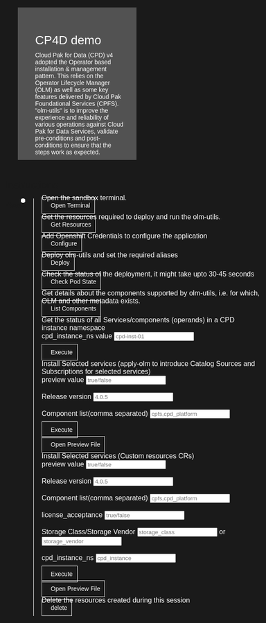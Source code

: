 <html>
<head>
  <meta name="viewport" content="width=device-width, initial-scale=1" />
   <script src="olm-utils.js">
  </script>

  <style>
    html,
    div,
    body {
      background-color: #1a1a1a;
      font-family: "IBM Plex Sans", sans-serif;
      font-size: 16px;
      outline: none;
    }
    body {
      font-family: Helvetica, sans-serif;
    }
    /* The actual timeline (the vertical ruler) */
    .timeline {
      position: relative;
      max-width: 1200px;
      margin: 0 auto;
      margin-left: 50px;
    }
    .content p {
      margin: 0px;
    }
    .content .afterbutton {
      padding-top: 16px;
    }
    /* The actual timeline (the vertical ruler) */
    .timeline::after {
      content: "";
      position: absolute;
      width: 1px;
      background-color: white;
      top: 15px;
      bottom: -6px;
      left: 18px;
      margin-left: -2px;
    }
    /* Container around content */
    .container {
      padding: 0px 0px;
      width: 100%;
      align-content: left;
      margin: 0px 0px 0px 0px;
      margin-left: 25px;
      margin-top: 32px;
    }
    /* The circles on the timeline */
    .container::after {
      content: "";
      position: absolute;
      width: 10px;
      height: 10px;
      right: -6px;
      background-color: white;
      border: 0px solid #ff9f55;
      top: 15px;
      border-radius: 50%;
      z-index: 1;
      margin: 0px 0px 0px 0px;
    }
    /* The circles on the timeline */
    /* Place the container to the left */
    .left {
      left: 0px;
    }
    /* Place the container to the right */
    .right {
      left: 0px;
    }
    /* Add arrows to the left container (pointing right) */
    .left::before {
      content: " ";
      height: 0;
      top: 22px;
      width: 0;
      z-index: 1;
      right: 30px;
      border: medium solid white;
      border-width: 10px 0 10px 10px;
      border-color: transparent transparent transparent white;
    }
    /* Fix the circle for containers on the right side */
    .right::after {
      left: -13px;
    }
    /* The actual content */
    .content {
      padding: 5px 10px;
      color: white;
      background: transparent;
    }
    .button.is-dark.is-medium {
      font-family: "IBM Plex Sans", sans-serif;
      background: transparent;
      border-color: white;
      color: #fff;
      border: 1px solid white;
      padding: 10px;
      padding-left: 20px;
      margin-bottom: 13px;
      border-radius: 0px;
      min-width: 180px;
      font-size: 14px;
      text-align: left;
      min-height: 48px;
      margin: 0px;
      justify-content: left;
    }
    .button.is-dark.is-medium:hover {
      font-family: "IBM Plex Sans", sans-serif;
      background-color: #2a67f5;
      border-color: white;
      color: #fff;
      text-decoration: none;
    }
    .footer {
      display: flex;
      background-color: #343a3e;
      margin-top: 20px;
      padding: 0px;
      max-width: 1200px;
    }
    .github-icon {
      min-height: 100%;
      min-width: 100%;
      object-fit: cover;
      object-position: 250% 100px;
      opacity: 15%;
      bottom: 15px;
    }
    .image-content {
      padding: 5px 10px;
      background: transparent;
      color: black;
      position: absolute;
      font-size: 27px;
    }
    .image-div {
      position: relative;
      background-color: white;
      min-width: 50%;
      background-image: linear-gradient(rgba(255, 255, 255, 0.9), rgba(255, 255, 255, 0.9)),
        url("https://raw.githubusercontent.com/IBM/Developer-Playground/master/didact/images/github.svg");
      background-position: -50% 60px;
      background-repeat: no-repeat;
      padding-top: 20px;
      padding-left: 20px;
    }
    .image-btn {
      position: absolute;
      right: 0;
      bottom: 0%;
      background-color: #0062ff;
      width: 300px;
      padding: 0px;
      padding-bottom: 20px;
    }
    .image-link span {
      float: right;
      font-size: 32px;
      padding-right: 20px;
    }
    .image-btn .image-link:hover {
      text-decoration: none;
      color: white;
      background-color: #0353e9;
    }
    .image-btn a:hover {
      text-decoration: none;
      color: white;
    }
    .image-link {
      color: white;
      display: block;
      padding: 5px 10px 5px 10px;
      line-height: 28px;
      font-size: 16px;
    }
    .header {
      background-image: url("https://raw.githubusercontent.com/IBM/Developer-Playground/master/didact/images/video_insights.jpeg");
      background-position: right;
      width: 95%;
      min-height: 70px;
      display: inline-block;
      margin-top: 20px;
      margin-bottom: 20px;
      margin-left: 30px;
      margin-right: 30px;
      max-width: 1200px;
      background-repeat: no-repeat;
      background-size: 700px 500px;
    }
    .header .right-content {
      float: left;
      width: 50%;
      background-color: #525252;
      min-height: 270px;
      font-size: 16px;
    }
    .header .right-content h4 {
      background: none;
      color: white;
      padding-left: 25px;
      padding-right: 25px;
    }
    .header .right-content div {
      background: none;
      color: white;
      padding-left: 15px;
      padding-right: 25px;
      font-size: 14px;
      margin-bottom: 10px;
    }
    .header .right-content ul {
      margin: 0px;
      margin-left: 25px;
      margin-bottom: 10px;
      line-height: 16px;
    }
    .container a {
      color: #78a9ff;
      background-color: transparent;
      text-decoration: none;
    }
    .container a:visited {
      color: #8c43fc;
      background-color: transparent;
      text-decoration: none;
    }
    .apptitle {
      margin-left: 25px;
      margin-top: 20px;
      margin-bottom: 0px;
      font-size: 28px;
      color: white;
    }
    .subheading {
      margin-left: 25px;
      margin-top: 0px;
      margin-bottom: 0px;
      font-size: 16px;
      color: #c1c7cd;
    }
    .no-hover:hover {
      background-color: #0062ff !important;
    }
    .section {
      margin-top: 5px;
      margin-bottom: -50px;
    }
    a:hover {
      color: #a6c8ff;
      text-decoration: underline;
    }
    a:visited {
      color: #be95ff;
    }
    summary {
      float: left;
    }
    details>summary {
      list-style-image: url("https://raw.githubusercontent.com/IBM/Developer-Playground/development/didact/images/arrow-right.svg");
      direction: rtl;
    }
    details[open]>summary {
      list-style-image: url("https://raw.githubusercontent.com/IBM/Developer-Playground/development/didact/images/arrow-down.svg");
    }
  </style>
</head>
<body>
  <div class="header">
    <div class="right-content" style="padding-top: 40px">
      <div class="apptitle" style="font-size: 28px; color: white">CP4D demo</div>
      <div class="subheading">Cloud Pak for Data (CPD) v4 adopted the Operator based installation & management pattern. This relies on the Operator Lifecycle Manager (OLM) as well as some key features delivered by Cloud Pak Foundational Services (CPFS).<br>
      "olm-utils" is to improve the experience and reliability of various operations against Cloud Pak for Data Services, validate pre-conditions and post-conditions to ensure that the steps work as expected.</div>
    </div>
  </div>
  <div class="section">
    <p style="font-size: 24px">Instructions</p>
    <p style="margin-bottom: 10px">Please follow all the below steps in proper sequence.</p>
  </div>
  <div class="timeline">
    <div style="margin-top: 0px; padding-top: 0px" class="container right">
      <div class="content">
        <p>Open the sandbox terminal.</p>
        <a class="button is-dark is-medium" title="Open Terminal"
          href="didact://?commandId=terminal-for-sandbox-container:new">Open Terminal</a>
      </div>
    </div>
    <div style="margin-top: 0px; padding-top: 0px" class="container right">
      <div class="content">
        <p>Get the resources required to deploy and run the olm-utils.</p>
        <a class="button is-dark is-medium" title="Open Terminal"
          href="didact://?commandId=vscode.didact.sendNamedTerminalAString&&text=sandbox terminal$$git clone https://github.com/bodarajeshkumar/techzone-demo;cd%20${CHE_PROJECTS_ROOT}/techzone-demo/olm-utils">Get Resources</a>
      </div>
    </div>
      <div style="margin-top: 0px; padding-top: 0px" class="container right">
      <div class="content">
        <p>Add Openshift Credentials to configure the application</p>
        <a class="button is-dark is-medium" title="open env file"
          href="didact://?commandId=vscode.open&projectFilePath=/projects/techzone-demo/olm-utils/env.sh">Configure
        </a>
      </div>
    </div>
      <div style="margin-top: 0px; padding-top: 0px" class="container right">
      <div class="content">
        <p>Deploy olm-utils and set the required aliases </p>
        <a class="button is-dark is-medium" title="open env file"
          href="didact://?commandId=vscode.didact.sendNamedTerminalAString&&text=sandbox terminal$$source env.sh">Deploy
        </a>
      </div>
    </div>
      <div style="margin-top: 0px; padding-top: 0px" class="container right">
      <div class="content">
        <p>Check the status of the deployment, it might take upto 30-45 seconds </p>
        <a class="button is-dark is-medium" title="Check Pod State"
          href="didact://?commandId=vscode.didact.sendNamedTerminalAString&&text=sandbox terminal$$get_pods">Check Pod State
        </a>
      </div>
    </div>
    <!-- <div style="margin-top: 0px; padding-top: 0px" class="container right">
      <div class="content">
        <p>Run Utils Login to OC</p>
        <a class="button is-dark is-medium" title="Check Pod State"
          href="didact://?commandId=vscode.didact.sendNamedTerminalAString&&text=sandbox terminal$$oclogin_auto">oclogin
        </a>
      </div>
    </div> -->
      <div style="margin-top: 0px; padding-top: 0px" class="container right">
      <div class="content">
        <p>Get details about the components supported by olm-utils, i.e. for which, OLM and other metadata exists. </p>
        <a class="button is-dark is-medium" title="Check Pod State"
          href="didact://?commandId=vscode.didact.sendNamedTerminalAString&&text=sandbox terminal$$run_utils list-components --release=4.0.5">List Components
        </a>
      </div>
      </div>
      <div style="margin-top: 0px; padding-top: 0px" class="container right">
      <div class="content">
        <p>Get the status of all Services/components (operands) in a CPD instance namespace</p>
        <label>cpd_instance_ns value</label>
      <input type="text" id="cpd_instance_value" placeholder="cpd-inst-01"><br><br>
        <a class="button is-dark is-medium" title="Execute" id="existing_service"
          >Execute
        </a>
      </div>
    </div>
     <div style="margin-top: 0px; padding-top: 0px" class="container right">
      <div class="content">
        <p>Install Selected services (apply-olm to introduce Catalog Sources and Subscriptions for selected services)</p>
        <label>preview value</label>
      <input type="text" id="olm_preview_value" placeholder="true/false"><br><br>
        <label>Release version</label>
      <input type="text" id="olm_release_version" placeholder="4.0.5"><br><br>
      <label>Component list(comma separated)</label>
      <input type="text" id="olm_component_list" placeholder="cpfs,cpd_platform"><br><br>
        <a class="button is-dark is-medium" title="Execute" id="install_olm"
          >Execute
        </a>
        <br/>
        <br/>
        <a class="button is-dark is-medium" title="open the preview file" id="get_preview"
          >Open Preview File
        </a>
      </div>
    </div>
     <div style="margin-top: 0px; padding-top: 0px" class="container right">
      <div class="content">
        <p>Install Selected services (Custom resources CRs)</p>
        <label>preview value</label>
      <input type="text" id="cr_preview_value" placeholder="true/false"><br><br>
        <label>Release version</label>
      <input type="text" id="cr_release_version" placeholder="4.0.5"><br><br>
      <label>Component list(comma separated)</label>
      <input type="text" id="cr_component_list" placeholder="cpfs,cpd_platform"><br><br>
       <label>license_acceptance</label>
      <input type="text" id="cr_license_acceptance" placeholder="true/false"><br><br>
      <label>Storage Class/Storage Vendor</label>
      <input type="text" id="cr_storage_class" placeholder="storage_class"> or <input type="text" id="cr_storage_vendor" placeholder="storage_vendor"><br><br>
      <label>cpd_instance_ns</label>
      <input type="text" id="cr_cpd_instance" placeholder="cpd_instance"><br><br>
        <a class="button is-dark is-medium" title="Execute" id="install_cr"
          >Execute
        </a>
          <br/>
        <br/>
        <a class="button is-dark is-medium" title="open the preview file" id="get_preview_2"
          >Open Preview File
        </a>
      </div>
    </div>
     <div style="margin-top: 0px; padding-top: 0px" class="container right">
      <div class="content">
        <p>Delete the resources created during this session</p>
        <a class="button is-dark is-medium" title="Check Pod State"
          href="didact://?commandId=vscode.didact.sendNamedTerminalAString&&text=sandbox terminal$$sh delete.sh">delete
        </a>
      </div>
      </div>
    <a id="command_exec",href=""></a>
</body>
</html>